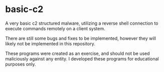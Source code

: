# basic-c2
A very basic c2 structured malware, utilizing a reverse shell connection to execute commands remotely on a client system.

There are still some bugs and fixes to be implemented, however they will likely not be implemented in this repository.

These programs were created as an exercise, and should not be used maliciously against any entity. 
I developed these programs for educational purposes only.
